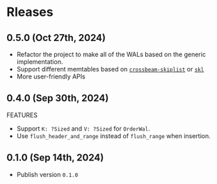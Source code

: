 # Rleases

## 0.5.0 (Oct 27th, 2024)

- Refactor the project to make all of the WALs based on the generic implementation.
- Support different memtables based on [`crossbeam-skiplist`](https://github.com/crossbeam-rs/crossbeam) or [`skl`](https://github.com/al8n/skl)
- More user-friendly APIs

## 0.4.0 (Sep 30th, 2024)

FEATURES

- Support `K: ?Sized` and `V: ?Sized` for `OrderWal`.
- Use `flush_header_and_range` instead of `flush_range` when insertion.

## 0.1.0 (Sep 14th, 2024)

- Publish version `0.1.0`

